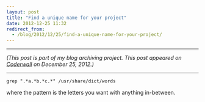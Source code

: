 ```yaml
---
layout: post
title: "Find a unique name for your project"
date: 2012-12-25 11:32
redirect_from:
  - /blog/2012/12/25/find-a-unique-name-for-your-project/
---
```


---

*(This post is part of my blog archiving project. This post appeared on [Coderwall](https://coderwall.com/p/vmz1xq) on December 25, 2012.)*

---

    grep ".*a.*b.*c.*" /usr/share/dict/words

where the pattern is the letters you want with anything in-between.
